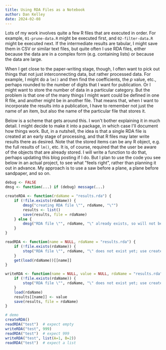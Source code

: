 ```yaml
---
title: Using RDA Files as a Notebook
author: Dan Kelley
date: 2024-02-08
---
```


Lots of my work involves quite a few R files that are executed in order.  For
example, `01-prune-data.R` might be executed first, and `02-filter-data.R`
might be executed next.  If the intermediate results are tabular, I might save
them in CSV or similar text files, but quite often I use RDA files, either
because the data are in a complex form (e.g. containing lists) or because the
data are large.

When I get close to the paper-writing stage, though, I often want to pick out
things that not just interconnecting data, but rather processed data. For
example, I might do a `lm()` and then find the coefficients, the $p$ value,
etc., perhaps rounded to the number of digits that I want for publication.  Or
I might want to store the number of data in a particular category.  But the
problem is that one of the many things I might want could be defined in one R
file, and another might be in another file. That means that, when I want to
incorporate the results into a publication, I have to remember not just the name
of an item, but also the name of the particular file that stores it.

Below is a scheme that gets around this.  I won't bother explaining it in much
detail.  I might decide to make it into a package, in which case I'll document
how things work.  But, in a nutshell, the idea is that a single RDA file is
created at an early stage of processing, and that R files may later write
results there as desired.  Note that the stored items can be any R object, e.g.
the full results of `lm()`, etc.  It is, of course, required that the user be
aware of the objects that are already stored.  I will write a function to do
that, perhaps updating this blog posting if I do.  But I plan to use the code
you see below in an actual project, to see what "feels right", rather than
planning it out in advance.  My approach is to use a saw before a plane, a
plane before sandpaper, and so on.


```R
debug <- FALSE
dmsg <- function(...) if (debug) message(...)

createRDA <- function(rdaName = "results.rda") {
    if (!file.exists(rdaName)) {
        dmsg("creating RDA file \"", rdaName, "\"")
        results <- list()
        save(results, file = rdaName)
    } else {
        dmsg("RDA file \"", rdaName, "\" already exists, so will not be recreated")
    }
}

readRDA <- function(name = NULL, rdaName = "results.rda") {
    if (!file.exists(rdaName)) {
        stop("RDA file \"", rdaName, "\" does not exist yet; use createRDA()")
    }
    get(load(rdaName))[[name]]
}

writeRDA <- function(name = NULL, value = NULL, rdaName = "results.rda") {
    if (!file.exists(rdaName)) {
        stop("RDA file \"", rdaName, "\" does not exist yet; use createRDA()")
    }
    load(rdaName)
    results[[name]] <- value
    save(results, file = rdaName)
}

# demo
createRDA()
readRDA("test")  # expect empty
writeRDA("test", 999)
readRDA("test")  # expect 999
writeRDA("test", list(A=1, B=2))
readRDA("test")  # expect a list
```
